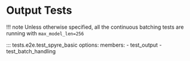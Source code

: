 # Output Tests

!!! note
    Unless otherwise specified, all the continuous batching tests are running with `max_model_len=256`

::: tests.e2e.test_spyre_basic
    options:
        members:
        - test_output
        - test_batch_handling
